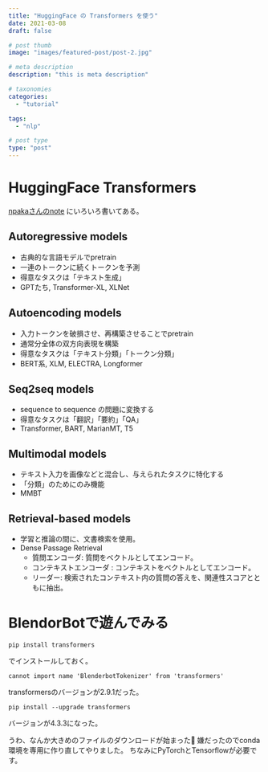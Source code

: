 ```yaml
---
title: "HuggingFace の Transformers を使う"
date: 2021-03-08
draft: false

# post thumb
image: "images/featured-post/post-2.jpg"

# meta description
description: "this is meta description"

# taxonomies
categories: 
  - "tutorial"

tags:
  - "nlp"

# post type
type: "post"
---
```


# HuggingFace Transformers

[npakaさんのnote](https://note.com/hashtag/HuggingFace)
にいろいろ書いてある。

## Autoregressive models
* 古典的な言語モデルでpretrain
* 一連のトークンに続くトークンを予測
* 得意なタスクは「テキスト生成」
* GPTたち, Transformer-XL, XLNet

## Autoencoding models
* 入力トークンを破損させ、再構築させることでpretrain
* 通常分全体の双方向表現を構築
* 得意なタスクは「テキスト分類」「トークン分類」
* BERT系, XLM, ELECTRA, Longformer

## Seq2seq models
* sequence to sequence の問題に変換する
* 得意なタスクは「翻訳」「要約」「QA」
* Transformer, BART, MarianMT, T5

## Multimodal models
* テキスト入力を画像などと混合し、与えられたタスクに特化する
* 「分類」のためにのみ機能
* MMBT

## Retrieval-based models
* 学習と推論の間に、文書検索を使用。
* Dense Passage Retrieval
  - 質問エンコーダ: 質問をベクトルとしてエンコード。
  - コンテキストエンコーダ : コンテキストをベクトルとしてエンコード。
  - リーダー: 検索されたコンテキスト内の質問の答えを、関連性スコアとともに抽出。


# BlendorBotで遊んでみる

```
pip install transformers
```
でインストールしておく。

```
cannot import name 'BlenderbotTokenizer' from 'transformers' 
```
transformersのバージョンが2.9.1だった。

```
pip install --upgrade transformers
```
バージョンが4.3.3になった。

うわ、なんか大きめのファイルのダウンロードが始まった🥺
嫌だったのでconda環境を専用に作り直してやりました。
ちなみにPyTorchとTensorflowが必要です。